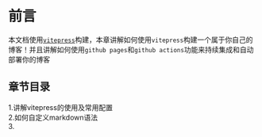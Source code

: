 # 前言
本文档使用<a href="https://vitepress.dev/" target="_blank">`vitepress`</a>构建，本章讲解如何使用`vitepress`构建一个属于你自己的博客！并且讲解如何使用`github pages`和`github actions`功能来持续集成和自动部署你的博客

## 章节目录
1.讲解vitepress的使用及常用配置<br>
2.如何自定义markdown语法<br>
3.